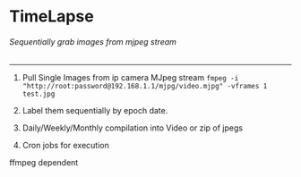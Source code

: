# TimeLapse

###### Sequentially grab images from mjpeg stream
---
1. Pull Single Images from ip camera MJpeg stream
    `fmpeg -i "http://root:password@192.168.1.1/mjpg/video.mjpg" -vframes 1 test.jpg`

2. Label them sequentially by epoch date.
3. Daily/Weekly/Monthly compilation into Video or zip of jpegs
4. Cron jobs for execution

ffmpeg dependent
